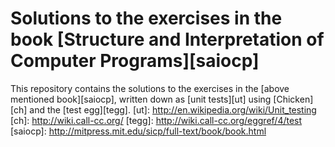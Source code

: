 # Solutions to the exercises in the book [Structure and Interpretation of Computer Programs][saiocp]

This repository contains the solutions to the exercises in the [above mentioned book][saiocp], written down as [unit tests][ut] using [Chicken][ch] and the [test egg][tegg].
[ut]: http://en.wikipedia.org/wiki/Unit_testing
[ch]: http://wiki.call-cc.org/
[tegg]: http://wiki.call-cc.org/eggref/4/test
[saiocp]: http://mitpress.mit.edu/sicp/full-text/book/book.html

